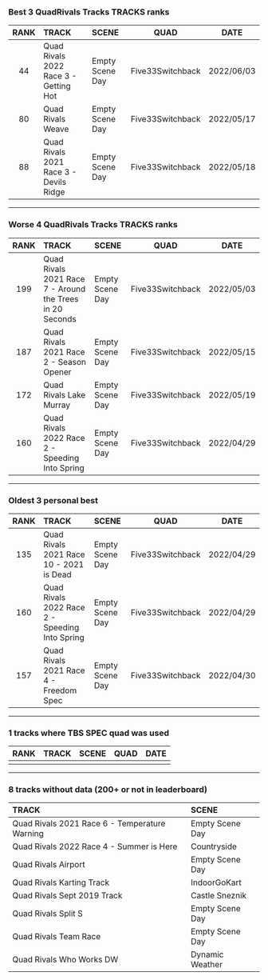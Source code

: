 ### Best 3 QuadRivals Tracks TRACKS ranks
|RANK|TRACK|SCENE|QUAD|DATE|
|:---:|:---|:---|:---:|:---:|
|44|Quad Rivals 2022 Race 3 - Getting Hot|Empty Scene Day|Five33Switchback|2022/06/03|
|80|Quad Rivals Weave|Empty Scene Day|Five33Switchback|2022/05/17|
|88|Quad Rivals 2021 Race 3 - Devils Ridge|Empty Scene Day|Five33Switchback|2022/05/18|
---
### Worse 4 QuadRivals Tracks TRACKS ranks
|RANK|TRACK|SCENE|QUAD|DATE|
|:---:|:---|:---|:---:|:---:|
|199|Quad Rivals 2021 Race 7 - Around the Trees in 20 Seconds|Empty Scene Day|Five33Switchback|2022/05/03|
|187|Quad Rivals 2021 Race 2 - Season Opener|Empty Scene Day|Five33Switchback|2022/05/15|
|172|Quad Rivals Lake Murray|Empty Scene Day|Five33Switchback|2022/05/19|
|160|Quad Rivals 2022 Race 2 - Speeding Into Spring|Empty Scene Day|Five33Switchback|2022/04/29|
---
### Oldest 3 personal best
|RANK|TRACK|SCENE|QUAD|DATE|
|:---:|:---|:---|:---:|:---:|
|135|Quad Rivals 2021 Race 10 - 2021 is Dead|Empty Scene Day|Five33Switchback|2022/04/29|
|160|Quad Rivals 2022 Race 2 - Speeding Into Spring|Empty Scene Day|Five33Switchback|2022/04/29|
|157|Quad Rivals 2021 Race 4 - Freedom Spec|Empty Scene Day|Five33Switchback|2022/04/30|
---
### 1 tracks where TBS SPEC quad was used
|RANK|TRACK|SCENE|QUAD|DATE|
|:---:|:---|:---|:---:|:---:|
||||||
---
### 8 tracks without data (200+ or not in leaderboard)
|TRACK|SCENE|
|:---|:---|
|Quad Rivals 2021 Race 6 - Temperature Warning|Empty Scene Day|
|Quad Rivals 2022 Race 4 - Summer is Here|Countryside|
|Quad Rivals Airport|Empty Scene Day|
|Quad Rivals Karting Track|IndoorGoKart|
|Quad Rivals Sept 2019 Track|Castle Sneznik|
|Quad Rivals Split S|Empty Scene Day|
|Quad Rivals Team Race|Empty Scene Day|
|Quad Rivals Who Works DW|Dynamic Weather|
